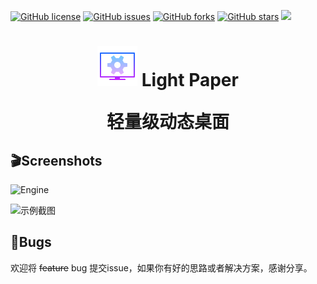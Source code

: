 <a href="https://github.com/Ohto-Ai/LightPaper/blob/master/LICENSE"><img alt="GitHub license" src="https://img.shields.io/github/license/Ohto-Ai/LightPaper"></a>
<a href="https://github.com/Ohto-Ai/LightPaper/issues"><img alt="GitHub issues" src="https://img.shields.io/github/issues/Ohto-Ai/LightPaper"></a>
<a href="https://github.com/Ohto-Ai/LightPaper/network"><img alt="GitHub forks" src="https://img.shields.io/github/forks/Ohto-Ai/LightPaper"></a>
<a href="https://github.com/Ohto-Ai/LightPaper/stargazers"><img alt="GitHub stars" src="https://img.shields.io/github/stars/Ohto-Ai/LightPaper"></a>
<a href="https://github.com/Ohto-Ai/LightPaper/stargazers"><img src="https://img.shields.io/badge/WELCOME-STAR-red"></a>

<h1 align="center"><img src="icons/icons8-wallpaper-engine-64.png"> Light Paper 
<p align="center">轻量级动态桌面 </p>

## 🎬Screenshots

![Engine](https://i.loli.net/2020/12/22/HinbZmfEPza4DKo.png)

![示例截图](https://i.loli.net/2020/12/21/DcvEdBojpsUMF1W.png)



## :bug:Bugs

欢迎将 <del>feature</del> bug 提交issue，如果你有好的思路或者解决方案，感谢分享。

